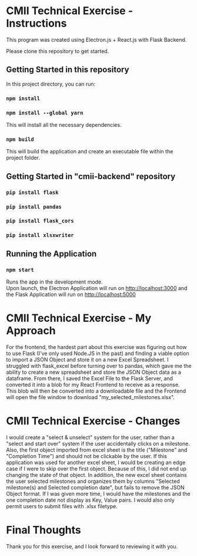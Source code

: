 # CMII Technical Exercise - Instructions

This program was created using Electron.js + React.js with Flask Backend. 

Please clone this repository to get started.

## Getting Started in this repository

In this project directory, you can run:

### `npm install`

### `npm install --global yarn`

This will install all the necessary dependencies.

### `npm build`

This will build the application and create an executable file within the project folder. 

## Getting Started in "cmii-backend" repository

### `pip install flask` 

### `pip install pandas`

### `pip install flask_cors`

### `pip install xlsxwriter`

## Running the Application 

### `npm start`

Runs the app in the development mode.\
Upon launch, the Electron Application will run on [http://localhost:3000](http://localhost:3000) and the Flask Application will run on [http://localhost:5000](http://localhost:5000)

# CMII Technical Exercise - My Approach

For the frontend, the hardest part about this exercise was figuring out how to use Flask (I've only used Node.JS in the past) and finding a viable option to import a JSON Object and store it on a new Excel Spreadsheet. I struggled with flask_excel before turning over to pandas, which gave me the ability to create a new spreadsheet and store the JSON Object data as a dataframe. From there, I saved the Excel File to the Flask Server, and converted it into a blob for my React Frontend to receive as a response. This blob will then be converted into a downloadable file and the Frontend will open the file window to download "my_selected_milestones.xlsx".

# CMII Technical Exercise - Changes

I would create a "select & unselect" system for the user, rather than a "select and start over" system if the user accidentally clicks on a milestone. Also, the first object imported from excel sheet is the title ("Milestone" and "Completion Time") and should not be clickable by the user. If this application was used for another excel sheet, I would be creating an edge case if I were to skip over the first object. Because of this, I did not end up changing the state of that object. In addition, the new excel sheet contains the user selected milestones and organizes them by columns "Selected milestone(s) and Selected completion date", but fails to remove the JSON Object format. If I was given more time, I would have the milestones and the one completion date not display as Key, Value pairs. I would also only permit users to submit files with .xlsx filetype.

# Final Thoughts

Thank you for this exercise, and I look forward to reviewing it with you.
